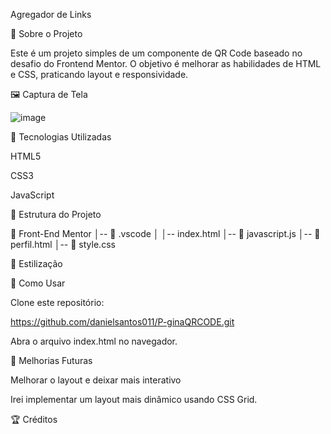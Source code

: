 Agregador de Links

📌 Sobre o Projeto

Este é um projeto simples de um componente de QR Code baseado no desafio do Frontend Mentor. O objetivo é melhorar as habilidades de HTML e CSS, praticando layout e responsividade.

🖼️ Captura de Tela

![image](https://github.com/user-attachments/assets/4029e33c-d536-412f-a68b-a27e4123425a)




🚀 Tecnologias Utilizadas

HTML5

CSS3

JavaScript

📂 Estrutura do Projeto

📁 Front-End Mentor
│-- 📁 .vscode
│   │-- index.html
│-- 📄 javascript.js
│-- 📄 perfil.html
│-- 📄 style.css

🎨 Estilização



📜 Como Usar

Clone este repositório:

https://github.com/danielsantos011/P-ginaQRCODE.git

Abra o arquivo index.html no navegador.

📌 Melhorias Futuras

Melhorar o layout e deixar mais interativo

Irei implementar um layout mais dinâmico usando CSS Grid.

🏆 Créditos

